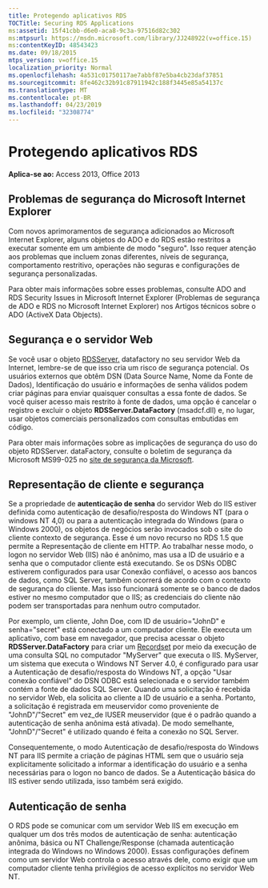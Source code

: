 ```yaml
---
title: Protegendo aplicativos RDS
TOCTitle: Securing RDS Applications
ms:assetid: 15f41cbb-d6e0-aca8-9c3a-97516d82c302
ms:mtpsurl: https://msdn.microsoft.com/library/JJ248922(v=office.15)
ms:contentKeyID: 48543423
ms.date: 09/18/2015
mtps_version: v=office.15
localization_priority: Normal
ms.openlocfilehash: 4a531c01750117ae7abbf87e5ba4cb23daf37851
ms.sourcegitcommit: 8fe462c32b91c87911942c188f3445e85a54137c
ms.translationtype: MT
ms.contentlocale: pt-BR
ms.lasthandoff: 04/23/2019
ms.locfileid: "32308774"
---
```

# <a name="securing-rds-applications"></a>Protegendo aplicativos RDS

**Aplica-se ao:** Access 2013, Office 2013

## <a name="microsoft-internet-explorer-security-issues"></a>Problemas de segurança do Microsoft Internet Explorer

Com novos aprimoramentos de segurança adicionados ao Microsoft Internet Explorer, alguns objetos do ADO e do RDS estão restritos a executar somente em um ambiente de modo "seguro". Isso requer atenção aos problemas que incluem zonas diferentes, níveis de segurança, comportamento restritivo, operações não seguras e configurações de segurança personalizadas.

Para obter mais informações sobre esses problemas, consulte ADO and RDS Security Issues in Microsoft Internet Explorer (Problemas de segurança de ADO e RDS no Microsoft Internet Explorer) nos Artigos técnicos sobre o ADO (ActiveX Data Objects).

## <a name="security-and-your-web-server"></a>Segurança e o servidor Web

Se você usar o objeto [RDSServer.](datafactory-object-rdsserver.md) datafactory no seu servidor Web da Internet, lembre-se de que isso cria um risco de segurança potencial. Os usuários externos que obtêm DSN (Data Source Name, Nome da Fonte de Dados), Identificação do usuário e informações de senha válidos podem criar páginas para enviar quaisquer consultas a essa fonte de dados. Se você quiser acesso mais restrito à fonte de dados, uma opção é cancelar o registro e excluir o objeto **RDSServer.DataFactory** (msadcf.dll) e, no lugar, usar objetos comerciais personalizados com consultas embutidas em código.

Para obter mais informações sobre as implicações de segurança do uso do objeto RDSServer. dataFactory, consulte o boletim de segurança da Microsoft MS99-025 no [site de segurança da Microsoft](https://www.microsoft.com/en-us/security/default.aspx).

## <a name="client-impersonation-and-security"></a>Representação de cliente e segurança

Se a propriedade de **autenticação de senha** do servidor Web do IIS estiver definida como autenticação de desafio/resposta do Windows NT (para o windows NT 4,0) ou para a autenticação integrada do Windows (para o Windows 2000), os objetos de negócios serão invocados sob o site do cliente contexto de segurança. Esse é um novo recurso no RDS 1.5 que permite a Representação de cliente em HTTP. Ao trabalhar nesse modo, o logon no servidor Web (IIS) não é anônimo, mas usa a ID de usuário e a senha que o computador cliente está executando. Se os DSNs ODBC estiverem configurados para usar Conexão confiável, o acesso aos bancos de dados, como SQL Server, também ocorrerá de acordo com o contexto de segurança do cliente. Mas isso funcionará somente se o banco de dados estiver no mesmo computador que o IIS; as credenciais do cliente não podem ser transportadas para nenhum outro computador.

Por exemplo, um cliente, John Doe, com ID de usuário="JohnD" e senha="secret" está conectado a um computador cliente. Ele executa um aplicativo, com base em navegador, que precisa acessar o objeto **RDSServer.DataFactory** para criar um [Recordset](recordset-object-ado.md) por meio da execução de uma consulta SQL no computador "MyServer" que executa o IIS. MyServer, um sistema que executa o Windows NT Server 4.0, é configurado para usar a Autenticação de desafio/resposta do Windows NT, a opção "Usar conexão confiável" do DSN ODBC está selecionada e o servidor também contém a fonte de dados SQL Server. Quando uma solicitação é recebida no servidor Web, ela solicita ao cliente a ID de usuário e a senha. Portanto, a solicitação é registrada em meuservidor como proveniente de "JohnD"/"Secret" em vez\_de IUSER meuservidor (que é o padrão quando a autenticação de senha anônima está ativada). De modo semelhante, "JohnD"/"Secret" é utilizado quando é feita a conexão no SQL Server.

Consequentemente, o modo Autenticação de desafio/resposta do Windows NT para IIS permite a criação de páginas HTML sem que o usuário seja explicitamente solicitado a informar a identificação do usuário e a senha necessárias para o logon no banco de dados. Se a Autenticação básica do IIS estiver sendo utilizada, isso também será exigido.

## <a name="password-authentication"></a>Autenticação de senha

O RDS pode se comunicar com um servidor Web IIS em execução em qualquer um dos três modos de autenticação de senha: autenticação anônima, básica ou NT Challenge/Response (chamada autenticação integrada do Windows no Windows 2000). Essas configurações definem como um servidor Web controla o acesso através dele, como exigir que um computador cliente tenha privilégios de acesso explícitos no servidor Web NT.

